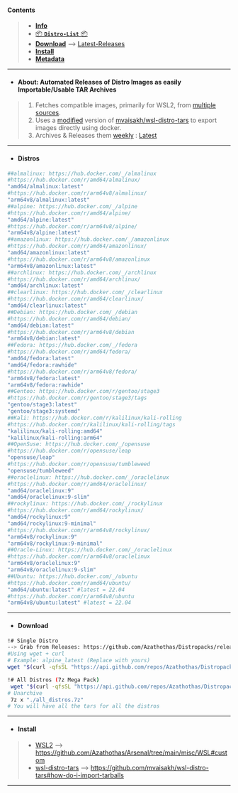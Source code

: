 #### Contents
> - [**Info**](https://github.com/Azathothas/Distropacks/tree/main#About)
> - [📦 **`Distro-List`** 📦](https://github.com/Azathothas/Distropacks/tree/main#Distros)
> - [**Download**](https://github.com/Azathothas/Distropacks/tree/main#Download) --> [Latest-Releases](https://github.com/Azathothas/Distropacks/releases/latest)
> - [**Install**](https://github.com/Azathothas/Distropacks/tree/main#Install)
> - [**Metadata**](https://github.com/Azathothas/Distropacks/tree/main#Metadata)
---
- #### About: Automated Releases of Distro Images as easily Importable/Usable TAR Archives
> 1. Fetches compatible images, primarily for WSL2, from [multiple sources](https://github.com/Azathothas/Distropacks/blob/main/.github/workflows/fetch_weekly_distros.yaml).
> 2. Uses a [modified](https://github.com/Azathothas/Distropacks/blob/main/.github/scripts/distropack_docker_extract_distros.sh) version of [mvaisakh/wsl-distro-tars](https://github.com/mvaisakh/wsl-distro-tars) to export images directly using docker.
> 3. Archives & Releases them [weekly](https://github.com/Azathothas/Distropacks/releases) : [Latest](https://github.com/Azathothas/Distropacks/releases/latest)
---
- #### Distros
```yaml
##almalinux: https://hub.docker.com/_/almalinux
#https://hub.docker.com/r/amd64/almalinux/
"amd64/almalinux:latest"
#https://hub.docker.com/r/arm64v8/almalinux/
"arm64v8/almalinux:latest"
##alpine: https://hub.docker.com/_/alpine
#https://hub.docker.com/r/amd64/alpine/
"amd64/alpine:latest"
#https://hub.docker.com/r/arm64v8/alpine/
"arm64v8/alpine:latest"
##amazonlinux: https://hub.docker.com/_/amazonlinux
#https://hub.docker.com/r/amd64/amazonlinux/
"amd64/amazonlinux:latest"
#https://hub.docker.com/r/arm64v8/amazonlinux
"arm64v8/amazonlinux:latest"
##archlinux: https://hub.docker.com/_/archlinux
#https://hub.docker.com/r/amd64/archlinux/
"amd64/archlinux:latest"
##clearlinux: https://hub.docker.com/_/clearlinux
#https://hub.docker.com/r/amd64/clearlinux/
"amd64/clearlinux:latest"
##Debian: https://hub.docker.com/_/debian
#https://hub.docker.com/r/amd64/debian/
"amd64/debian:latest"
#https://hub.docker.com/r/arm64v8/debian
"arm64v8/debian:latest"
##Fedora: https://hub.docker.com/_/fedora
#https://hub.docker.com/r/amd64/fedora/
"amd64/fedora:latest"
"amd64/fedora:rawhide"
#https://hub.docker.com/r/arm64v8/fedora/
"arm64v8/fedora:latest"
"arm64v8/fedora:rawhide"
##Gentoo: https://hub.docker.com/r/gentoo/stage3
#https://hub.docker.com/r/gentoo/stage3/tags
"gentoo/stage3:latest"
"gentoo/stage3:systemd"
##Kali: https://hub.docker.com/r/kalilinux/kali-rolling
#https://hub.docker.com/r/kalilinux/kali-rolling/tags
"kalilinux/kali-rolling:amd64"
"kalilinux/kali-rolling:arm64"
##OpenSuse: https://hub.docker.com/_/opensuse
#https://hub.docker.com/r/opensuse/leap
"opensuse/leap"
#https://hub.docker.com/r/opensuse/tumbleweed
"opensuse/tumbleweed"
##oraclelinux: https://hub.docker.com/_/oraclelinux
#https://hub.docker.com/r/amd64/oraclelinux/
"amd64/oraclelinux:9"
"amd64/oraclelinux:9-slim"
##rockylinux: https://hub.docker.com/_/rockylinux
#https://hub.docker.com/r/amd64/rockylinux/
"amd64/rockylinux:9"
"amd64/rockylinux:9-minimal"
#https://hub.docker.com/r/arm64v8/rockylinux/
"arm64v8/rockylinux:9"
"arm64v8/rockylinux:9-minimal"
##Oracle-Linux: https://hub.docker.com/_/oraclelinux
#https://hub.docker.com/r/arm64v8/oraclelinux
"arm64v8/oraclelinux:9"
"arm64v8/oraclelinux:9-slim"
##Ubuntu: https://hub.docker.com/_/ubuntu
#https://hub.docker.com/r/amd64/ubuntu/
"amd64/ubuntu:latest" #latest = 22.04
#https://hub.docker.com/r/arm64v8/ubuntu
"arm64v8/ubuntu:latest" #latest = 22.04
```
---
- #### Download
```bash
!# Single Distro
--> Grab from Releases: https://github.com/Azathothas/Distropacks/releases/latest
#Using wget + curl
# Example: alpine_latest (Replace with yours)
wget "$(curl -qfsSL "https://api.github.com/repos/Azathothas/Distropacks/releases/latest" | jq -r '.assets[] | .browser_download_url' | grep -i 'alpine_latest')"

!# All Distros (7z Mega Pack)
 wget "$(curl -qfsSL "https://api.github.com/repos/Azathothas/Distropacks/releases/latest" | jq -r '.assets[] | .browser_download_url' | grep -i '.7z$')" -O "./all_distros.7z"
# Unarchive
 7z x "./all_distros.7z"
# You will have all the tars for all the distros
```
---
- #### Install
> - [WSL2](https://github.com/Azathothas/Arsenal/tree/main/misc/WSL#custom) --> https://github.com/Azathothas/Arsenal/tree/main/misc/WSL#custom
> - [wsl-distro-tars](https://github.com/mvaisakh/wsl-distro-tars#how-do-i-import-tarballs) --> https://github.com/mvaisakh/wsl-distro-tars#how-do-i-import-tarballs
---
